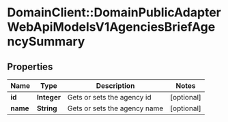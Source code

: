 # DomainClient::DomainPublicAdapterWebApiModelsV1AgenciesBriefAgencySummary

## Properties
Name | Type | Description | Notes
------------ | ------------- | ------------- | -------------
**id** | **Integer** | Gets or sets the agency id | [optional] 
**name** | **String** | Gets or sets the agency name | [optional] 


